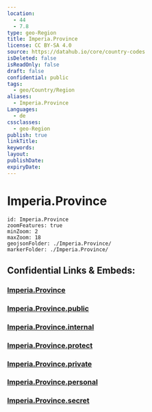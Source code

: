 ```yaml
---
location:
  - 44
  - 7.8
type: geo-Region
title: Imperia.Province
license: CC BY-SA 4.0
source: https://datahub.io/core/country-codes
isDeleted: false
isReadOnly: false
draft: false
confidential: public
tags:
  - geo/Country/Region
aliases:
  - Imperia.Province
Languages:
  - de
cssclasses:
  - geo-Region
publish: true
linkTitle:
keywords:
layout:
publishDate:
expiryDate:
---
```


# Imperia.Province

```leaflet
id: Imperia.Province
zoomFeatures: true 
minZoom: 2 
maxZoom: 18
geojsonFolder: ./Imperia.Province/
markerFolder: ./Imperia.Province/
```


## Confidential Links & Embeds: 

### [Imperia.Province](/_Standards/Earth/Continent/Europe/Europe~South/Italy/regions~Italy/Liguria/Imperia.Province.md) 

### [Imperia.Province.public](/_public/Earth/Continent/Europe/Europe~South/Italy/regions~Italy/Liguria/Imperia.Province.public.md) 

### [Imperia.Province.internal](/_internal/Earth/Continent/Europe/Europe~South/Italy/regions~Italy/Liguria/Imperia.Province.internal.md) 

### [Imperia.Province.protect](/_protect/Earth/Continent/Europe/Europe~South/Italy/regions~Italy/Liguria/Imperia.Province.protect.md) 

### [Imperia.Province.private](/_private/Earth/Continent/Europe/Europe~South/Italy/regions~Italy/Liguria/Imperia.Province.private.md) 

### [Imperia.Province.personal](/_personal/Earth/Continent/Europe/Europe~South/Italy/regions~Italy/Liguria/Imperia.Province.personal.md) 

### [Imperia.Province.secret](/_secret/Earth/Continent/Europe/Europe~South/Italy/regions~Italy/Liguria/Imperia.Province.secret.md)

